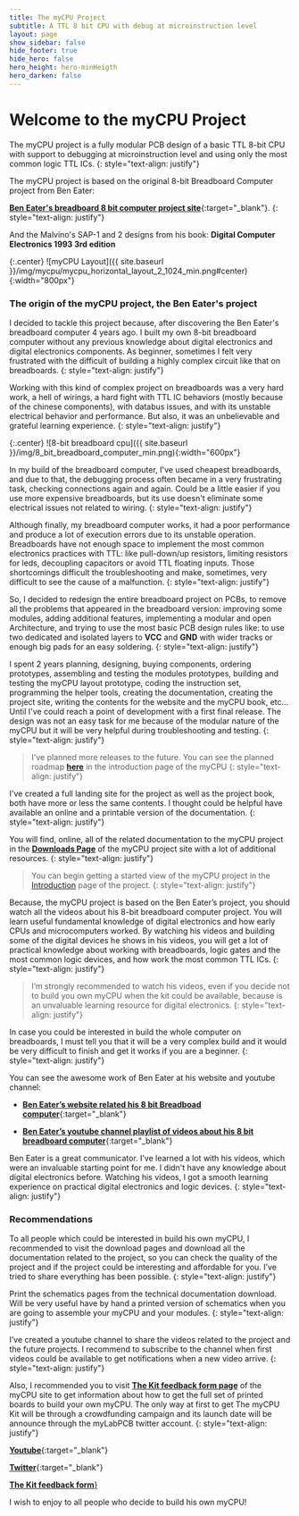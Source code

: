 ```yaml
---
title: The myCPU Project
subtitle: A TTL 8 bit CPU with debug at microinstruction level
layout: page
show_sidebar: false
hide_footer: true
hide_hero: false
hero_height: hero-minHeigth
hero_darken: false
---
```


# Welcome to the myCPU Project
The myCPU project is a fully modular PCB design of a basic TTL 8-bit CPU with support to debugging at microinstruction level and using only the most common logic TTL ICs.
{: style="text-align: justify"}

The myCPU project is based on the original 8-bit Breadboard Computer project from Ben Eater:

[**Ben Eater's breadboard 8 bit computer project site**](https://eater.net/8bit/){:target="_blank"}.
{: style="text-align: justify"}

And the Malvino's SAP-1 and 2 designs from his book: **Digital Computer Electronics 1993 3rd edition**

{:.center}
![myCPU Layout]({{ site.baseurl }}/img/mycpu/mycpu_horizontal_layout_2_1024_min.png#center){:width="800px"}

### The origin of the myCPU project, the Ben Eater's project

I decided to tackle this project because, after discovering the Ben Eater's breadboard computer 4 years ago.  I built my own 8-bit breadboard computer without any previous knowledge about digital electronics and digital electronics components. As beginner, sometimes I felt very frustrated with the difficult of building a highly complex circuit like that on breadboards.
{: style="text-align: justify"}

Working with this kind of complex project on breadboards was a very hard work, a hell of wirings, a hard fight with TTL IC behaviors (mostly because of the chinese components), with databus issues, and with its unstable electrical behavior and performance. But also, it was an unbelievable and grateful learning experience.
{: style="text-align: justify"}

{:.center}
![8-bit breadboard cpu]({{ site.baseurl }}/img/8_bit_breadboard_computer_min.png){:width="600px"}

In my build of the breadboard computer, I've used cheapest breadboards, and due to that, the debugging process often became in a very frustrating task, checking connections again and again. Could be a little easier if you use more expensive breadboards, but its use doesn't eliminate some electrical issues not related to wiring.
{: style="text-align: justify"}

Although finally, my breadboard computer works, it had a poor performance and produce a lot of execution errors due to its unstable operation. Breadboards have not enough space to implement the most common electronics practices with TTL: like pull-down/up resistors, limiting resistors for leds, decoupling capacitors or avoid TTL floating inputs. Those shortcomings difficult the troubleshooting and make, sometimes, very difficult to see the cause of a malfunction.
{: style="text-align: justify"}

So, I decided to redesign the entire breadboard project on PCBs, to remove all the problems that appeared in the breadboard version: improving some modules, adding additional features, implementing a modular and  open Architecture, and trying to use the most basic PCB design rules like: to use two dedicated and isolated layers to **VCC** and **GND** with wider tracks or enough big pads for an easy soldering.
{: style="text-align: justify"}


I spent 2 years planning, designing, buying components, ordering prototypes, assembling and testing the modules prototypes, building and testing the myCPU layout prototype, coding the instruction set, programming the helper tools, creating the documentation, creating the project site, writing the contents for the website and the myCPU book,  etc... Until I've could reach a point of development with a first final release. The design was not an easy task for me because of the modular nature of the myCPU but it will be very helpful during troubleshooting and testing.
{: style="text-align: justify"}

> I've planned more releases to the future. You can see the planned roadmap [**here**](/pages/en/mycpu/introduction#mycpu-roadmap) in the introduction page of the myCPU
> {: style="text-align: justify"}

I've created a full landing site for the project as well as the project book, both have more or less the same contents. I thought could be helpful have available an online and a printable version of the documentation.
{: style="text-align: justify"}

You will find, online, all of the related documentation to the myCPU project in the [**Downloads Page**](https://mycpu.mylabpcb.com/pages/en/mycpu/downloads/) of the myCPU project site with a lot of additional resources.
{: style="text-align: justify"}

> You can begin getting a started view of the myCPU project in the [Introduction](/pages/en/mycpu/introduction) page of the project.
> {: style="text-align: justify"}

Because, the myCPU project is based on the Ben Eater’s project, you should watch all the videos about his 8-bit breadboard computer project. You will learn useful fundamental knowledge of digital electronics and how early CPUs and microcomputers worked. By watching his videos and building some of the digital devices he shows in his videos, you will get a lot of practical knowledge about working with breadboards, logic gates and the most common logic devices, and how work the most common TTL ICs.
{: style="text-align: justify"}

> I’m strongly recommended to watch his videos, even if you decide not to build you own myCPU when the kit could be available, because is an unvaluable learning resource for digital electronics.
> {: style="text-align: justify"}

In case you could be interested in build the whole computer on breadboards, I must tell you that it will be a very complex build and it would be very difficult to finish and get it works if you are a  beginner.
{: style="text-align: justify"}

You can see the awesome work of Ben Eater at his website and youtube channel:

* [**Ben Eater’s website related his 8 bit Breadboad computer**](https://eater.net/8bit/){:target="_blank"}

* [**Ben Eater’s youtube channel playlist of videos about his 8 bit breadboard computer**](https://www.youtube.com/playlist?list=PLowKtXNTBypGqImE405J2565dvjafglHU){:target="_blank"}

Ben Eater is a great communicator. I’ve learned a lot with his videos, which were an invaluable starting point for me. I didn't have any knowledge about digital electronics before. Watching his videos, I got a smooth learning experience on practical digital electronics and logic devices.
{: style="text-align: justify"}


### Recommendations

To all people which could be interested in build his own myCPU, I recommended to visit the download pages and download all the documentation related to the project, so you can check the quality of the project and if the project could be interesting and affordable for you. I’ve tried to share everything has been possible.
{: style="text-align: justify"}

Print the schematics pages from the technical documentation download. Will be very useful have by hand a printed version of schematics when you are going to assemble your myCPU and your modules.
{: style="text-align: justify"}

I’ve created a youtube channel to share the videos related to the project and the future projects. I recommend to subscribe to the channel when first videos could be available to get notifications when a new video arrive.
{: style="text-align: justify"}

Also, I recommended you to visit [**The Kit feedback form page**](/pages/en/mycpu/feedback_kit) of the myCPU site to get information about how to get the full set of printed boards to build your own myCPU. The only way at first to get The myCPU Kit will be through a crowdfunding campaign and its launch date will be announce through the myLabPCB twitter account.
{: style="text-align: justify"}

[**Youtube**](https://www.youtube.com/@mylabpcb){:target="_blank"}

[**Twitter**](https://twitter.com/mylabpcb){:target="_blank"}

[**The Kit feedback form**}](https://mycpu.mylabpcb.com/pages/en/feedback_kit/)

I wish to enjoy to all people who decide to build his own myCPU!
